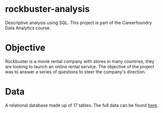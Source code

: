 # rockbuster-analysis
Descriptive analysis using SQL. This project is part of the Careerfoundry Data Analytics course.

# Objective
Rockbuster is a movie rental company with stores in many countries, they are looking to launch an online rental service. The objective of the project was to answer a series of questions to steer the company's direction.

# Data
A relational database made up of 17 tables. The full data can be found [here](http://www.postgresqltutorial.com/wp-content/uploads/2019/05/dvdrental.zip).

